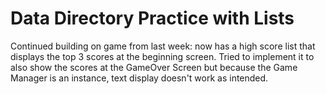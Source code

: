 # Data Directory Practice with Lists

Continued building on game from last week: now has a high score list that displays the top 3 scores at the beginning screen. Tried to implement it to also show the scores at the GameOver Screen but because the Game Manager is an instance, text display doesn't work as intended.
